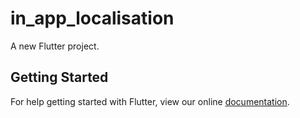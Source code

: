 # in_app_localisation

A new Flutter project.

## Getting Started

For help getting started with Flutter, view our online
[documentation](https://flutter.io/).
